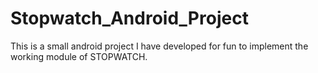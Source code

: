 # Stopwatch_Android_Project
This is a small android project I have developed for fun to implement the working module of STOPWATCH.
